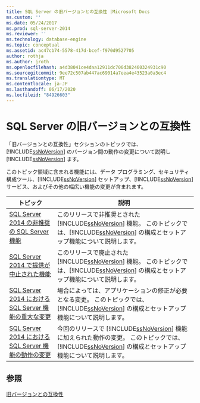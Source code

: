 ```yaml
---
title: SQL Server の旧バージョンとの互換性 |Microsoft Docs
ms.custom: ''
ms.date: 05/24/2017
ms.prod: sql-server-2014
ms.reviewer: ''
ms.technology: database-engine
ms.topic: conceptual
ms.assetid: ac47cb74-5578-417d-bcef-f970d9527705
author: rothja
ms.author: jroth
ms.openlocfilehash: a4d38041ce4daa12911dc706d382460324931c90
ms.sourcegitcommit: 9ee72c507ab447ac69014a7eea4e43523a0a3ec4
ms.translationtype: MT
ms.contentlocale: ja-JP
ms.lasthandoff: 06/17/2020
ms.locfileid: "84926603"
---
```

# <a name="sql-server-backward-compatibility"></a>SQL Server の旧バージョンとの互換性
  「旧バージョンとの互換性」セクションのトピックでは、 [!INCLUDE[ssNoVersion](../includes/ssnoversion-md.md)] のバージョン間の動作の変更について説明し [!INCLUDE[ssNoVersion](../includes/ssnoversion-md.md)] ます。  
  
 このトピック領域に含まれる機能には、データ プログラミング、セキュリティ構成ツール、[!INCLUDE[ssNoVersion](../includes/ssnoversion-md.md)] セットアップ、[!INCLUDE[ssNoVersion](../includes/ssnoversion-md.md)] サービス、およびその他の幅広い機能の変更が含まれます。  
  
|トピック|説明|  
|-----------|-----------------|  
|[SQL Server 2014 の非推奨の SQL Server 機能](../../2014/getting-started/deprecated-sql-server-features-in-sql-server-2014.md)|このリリースで非推奨とされた [!INCLUDE[ssNoVersion](../includes/ssnoversion-md.md)] 機能。 このトピックでは、[!INCLUDE[ssNoVersion](../includes/ssnoversion-md.md)] の構成とセットアップ機能について説明します。|  
|[SQL Server 2014 で提供が中止された機能](../../2014/getting-started/discontinued-sql-server-features-in-sql-server-2014.md)|このリリースで廃止された [!INCLUDE[ssNoVersion](../includes/ssnoversion-md.md)] 機能。 このトピックでは、[!INCLUDE[ssNoVersion](../includes/ssnoversion-md.md)] の構成とセットアップ機能について説明します。|  
|[SQL Server 2014 における SQL Server 機能の重大な変更](../../2014/getting-started/breaking-changes-to-sql-server-features-in-sql-server-2014.md)|場合によっては、アプリケーションの修正が必要となる変更。 このトピックでは、[!INCLUDE[ssNoVersion](../includes/ssnoversion-md.md)] の構成とセットアップ機能について説明します。|  
|[SQL Server 2014 における SQL Server 機能の動作の変更](../../2014/getting-started/behavior-changes-to-sql-server-features-in-sql-server-2014.md)|今回のリリースで [!INCLUDE[ssNoVersion](../includes/ssnoversion-md.md)] 機能に加えられた動作の変更。 このトピックでは、[!INCLUDE[ssNoVersion](../includes/ssnoversion-md.md)] の構成とセットアップ機能について説明します。|  
  
## <a name="see-also"></a>参照  
 [旧バージョンとの互換性](../../2014/getting-started/backward-compatibility.md)  
  
  
